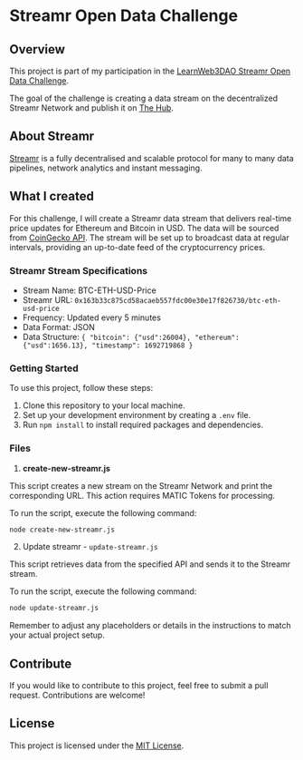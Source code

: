 # Streamr Open Data Challenge

## Overview

This project is part of my participation in the [LearnWeb3DAO Streamr Open Data Challenge](https://learnweb3.io/bounties/open-data-challenge-bounty/).

The goal of the challenge is creating a data stream on the decentralized Streamr Network and publish it on [The Hub](https://streamr.network/hub/projects).

## About Streamr

[Streamr](https://streamr.network/) is a fully decentralised and scalable protocol for many to many data pipelines, network analytics and instant messaging.

## What I created

For this challenge, I will create a Streamr data stream that delivers real-time price updates for Ethereum and Bitcoin in USD. The data will be sourced from [CoinGecko API](https://www.coingecko.com/en/api).
The stream will be set up to broadcast data at regular intervals, providing an up-to-date feed of the cryptocurrency prices.

### Streamr Stream Specifications

- Stream Name: BTC-ETH-USD-Price
- Streamr URL: `0x163b33c875cd58acaeb557fdc00e30e17f826730/btc-eth-usd-price`
- Frequency: Updated every 5 minutes
- Data Format: JSON
- Data Structure: `{ "bitcoin": {"usd":26004}, "ethereum": {"usd":1656.13}, "timestamp": 1692719868 }`

### Getting Started

To use this project, follow these steps:

1. Clone this repository to your local machine.
2. Set up your development environment by creating a `.env` file.
3. Run `npm install` to install required packages and dependencies.

### Files

1. **create-new-streamr.js**

This script creates a new stream on the Streamr Network and print the corresponding URL. This action requires MATIC Tokens for processing.

To run the script, execute the following command:

```bash
node create-new-streamr.js
```

2. Update streamr - `update-streamr.js`

This script retrieves data from the specified API and sends it to the Streamr stream.

To run the script, execute the following command:

```bash
node update-streamr.js
```

Remember to adjust any placeholders or details in the instructions to match your actual project setup.

## Contribute

If you would like to contribute to this project, feel free to submit a pull request. Contributions are welcome!

## License

This project is licensed under the [MIT License](LICENSE).
